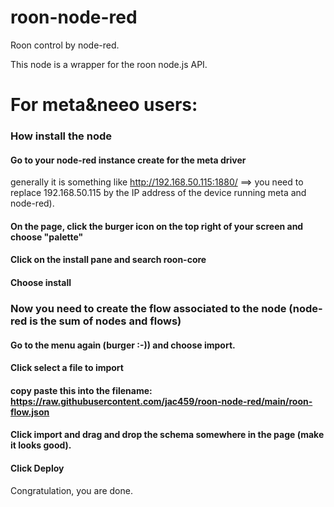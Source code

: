 # roon-node-red

Roon control by node-red.

This node is a wrapper for the roon node.js API.


# For meta&neeo users:
### How install the node
#### Go to your node-red instance create for the meta driver 
generally it is something like http://192.168.50.115:1880/ ==> you need to replace 192.168.50.115 by the IP address of the device running meta and node-red).
#### On the page, click the burger icon on the top right of your screen and choose "palette"
#### Click on the install pane and search roon-core
#### Choose install
### Now you need to create the flow associated to the node (node-red is the sum of nodes and flows)
#### Go to the menu again (burger :-))  and choose import.
#### Click select a file to import
#### copy paste this into the filename: https://raw.githubusercontent.com/jac459/roon-node-red/main/roon-flow.json
#### Click import and drag and drop the schema somewhere in the page (make it looks good).
#### Click Deploy
Congratulation, you are done.

